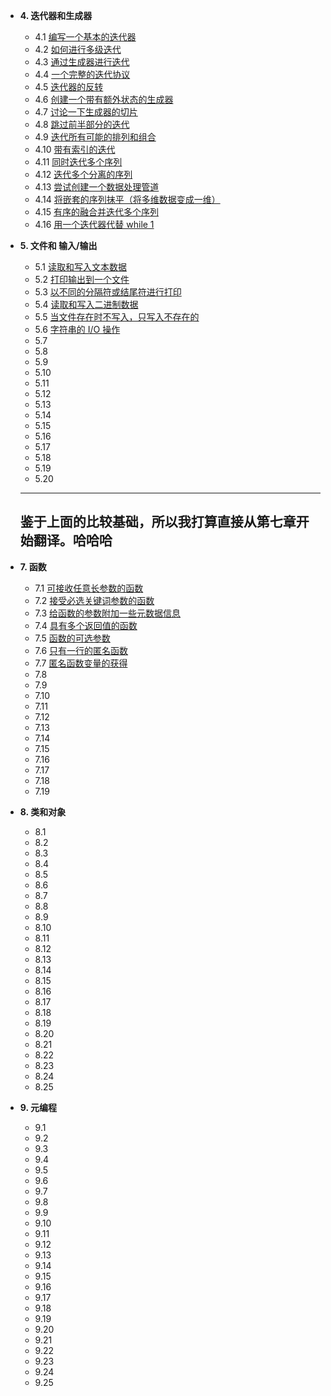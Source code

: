 - **4. 迭代器和生成器**
  - 4.1 [编写一个基本的迭代器](第四章/4-1.md)
  - 4.2 [如何进行多级迭代](第四章/4-2.md)
  - 4.3 [通过生成器进行迭代](第四章/4-3.md)
  - 4.4 [一个完整的迭代协议](第四章/4-4.md)
  - 4.5 [迭代器的反转](第四章/4-5.md)
  - 4.6 [创建一个带有额外状态的生成器](第四章/4-6.md)
  - 4.7 [讨论一下生成器的切片](第四章/4-7.md)
  - 4.8 [跳过前半部分的迭代](第四章/4-8.md)
  - 4.9 [迭代所有可能的排列和组合](第四章/4-9.md)
  - 4.10 [带有索引的迭代](第四章/4-10.md)
  - 4.11 [同时迭代多个序列](第四章/4-11.md)
  - 4.12 [迭代多个分离的序列](第四章/4-12.md)
  - 4.13 [尝试创建一个数据处理管道](第四章/4-13.md)
  - 4.14 [将嵌套的序列抹平（将多维数据变成一维）](第四章/4-14.md)
  - 4.15 [有序的融合并迭代多个序列](第四章/4-15.md)
  - 4.16 [用一个迭代器代替 while 1 ](第四章/4-16.md)
- **5. 文件和 输入/输出**
  - 5.1 [读取和写入文本数据](第五章/5-1.md)
  - 5.2 [打印输出到一个文件](第五章/5-2.md)
  - 5.3 [以不同的分隔符或结尾符进行打印](第五章/5-3.md)
  - 5.4 [读取和写入二进制数据](第五章/5-4.md)
  - 5.5 [当文件存在时不写入，只写入不存在的](第五章/5-5.md)
  - 5.6 [字符串的 I/O 操作](第五章/5-6.md)
  - 5.7 [](第五章/5-.md)
  - 5.8 [](第五章/5-.md)
  - 5.9 [](第五章/5-.md)
  - 5.10 [](第五章/5-.md)
  - 5.11 [](第五章/5-.md)
  - 5.12 [](第五章/5-.md)
  - 5.13 [](第五章/5-.md)
  - 5.14 [](第五章/5-.md)
  - 5.15 [](第五章/5-.md)
  - 5.16 [](第五章/5-.md)
  - 5.17 [](第五章/5-.md)
  - 5.18 [](第五章/5-.md)
  - 5.19 [](第五章/5-.md)
  - 5.20 [](第五章/5-.md)
  
  
  ---
  鉴于上面的比较基础，所以我打算直接从第七章开始翻译。哈哈哈
  ---
  
- **7. 函数**
  - 7.1 [可接收任意长参数的函数](第七章/7-1.md)
  - 7.2 [接受必选关键词参数的函数](第七章/7-2.md)
  - 7.3 [给函数的参数附加一些元数据信息](第七章/7-3.md)
  - 7.4 [具有多个返回值的函数](第七章/7-4.md)
  - 7.5 [函数的可选参数](第七章/7-5.md)
  - 7.6 [只有一行的匿名函数](第七章/7-6.md)
  - 7.7 [匿名函数变量的获得](第七章/7-7.md)
  - 7.8 [](第七章/7-8.md)
  - 7.9 [](第七章/7-9.md)
  - 7.10 [](第七章/7-10.md)
  - 7.11 [](第七章/7-11.md)
  - 7.12 [](第七章/7-12.md)
  - 7.13 [](第七章/7-13.md)
  - 7.14 [](第七章/7-14.md)
  - 7.15 [](第七章/7-15.md)
  - 7.16 [](第七章/7-16.md)
  - 7.17 [](第七章/7-17.md)
  - 7.18 [](第七章/7-18.md)
  - 7.19 [](第七章/7-19.md)
  
- **8. 类和对象**
  - 8.1 [](第八章/8-1.md)
  - 8.2 [](第八章/8-2.md)
  - 8.3 [](第八章/8-3.md)
  - 8.4 [](第八章/8-4.md)
  - 8.5 [](第八章/8-5.md)
  - 8.6 [](第八章/8-6.md)
  - 8.7 [](第八章/8-7.md)
  - 8.8 [](第八章/8-8.md)
  - 8.9 [](第八章/8-9.md)
  - 8.10 [](第八章/8-10.md)
  - 8.11 [](第八章/8-11.md)
  - 8.12 [](第八章/8-12.md)
  - 8.13 [](第八章/8-13.md)
  - 8.14 [](第八章/8-14.md)
  - 8.15 [](第八章/8-15.md)
  - 8.16 [](第八章/8-16.md)
  - 8.17 [](第八章/8-17.md)
  - 8.18 [](第八章/8-18.md)
  - 8.19 [](第八章/8-19.md)
  - 8.20 [](第八章/8-20.md)
  - 8.21 [](第八章/8-21.md)
  - 8.22 [](第八章/8-22.md)
  - 8.23 [](第八章/8-23.md)
  - 8.24 [](第八章/8-24.md)
  - 8.25 [](第八章/8-25.md)
  
- **9. 元编程**
  - 9.1 [](第九章/9-1.md)
  - 9.2 [](第九章/9-2.md)
  - 9.3 [](第九章/9-3.md)
  - 9.4 [](第九章/9-4.md)
  - 9.5 [](第九章/9-5.md)
  - 9.6 [](第九章/9-6.md)
  - 9.7 [](第九章/9-7.md)
  - 9.8 [](第九章/9-8.md)
  - 9.9 [](第九章/9-9.md)
  - 9.10 [](第九章/9-10.md)
  - 9.11 [](第九章/9-11.md)
  - 9.12 [](第九章/9-12.md)
  - 9.13 [](第九章/9-13.md)
  - 9.14 [](第九章/9-14.md)
  - 9.15 [](第九章/9-15.md)
  - 9.16 [](第九章/9-16.md)
  - 9.17 [](第九章/9-17.md)
  - 9.18 [](第九章/9-18.md)
  - 9.19 [](第九章/9-19.md)
  - 9.20 [](第九章/9-20.md)
  - 9.21 [](第九章/9-21.md)
  - 9.22 [](第九章/9-22.md)
  - 9.23 [](第九章/9-23.md)
  - 9.24 [](第九章/9-24.md)
  - 9.25 [](第九章/9-25.md)
  
